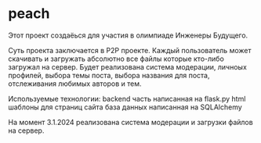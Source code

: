 # peach
Этот проект создаёься для участия в олимпиаде Инженеры Будущего.

Суть проекта заключается в P2P проекте. Каждый пользователь может скачивать и загружать абсолютно все файлы которые кто-либо загружал на сервер.
Будет реализована система модерации, личноых профилей, выбора темы поста, выбора названия для поста, отслеживания любимых авторов и тем.

Используемые технологии:
backend часть написанная на flask.py
html шаблоны для страниц сайта
база данных написанная на SQLAlchemy


На момент 3.1.2024 реализована система модерации и загрузки файлов на сервер.

